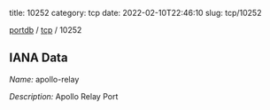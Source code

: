 title: 10252
category: tcp
date: 2022-02-10T22:46:10
slug: tcp/10252

[portdb](/) / [tcp](/category/tcp.html) / 10252


## IANA Data

_Name:_ apollo-relay

_Description:_ Apollo Relay Port

